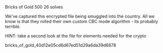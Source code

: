 Bricks of Gold
500
26 solves

We've captured this encrypted file being smuggled into the country. All we know is that they rolled their own custom CBC mode algorithm - its probably terrible.

HINT: take a second look at the file for elements needed for the crypto

bricks_of_gold_40d12e05cd6d67ed51d29a6da39d6878

